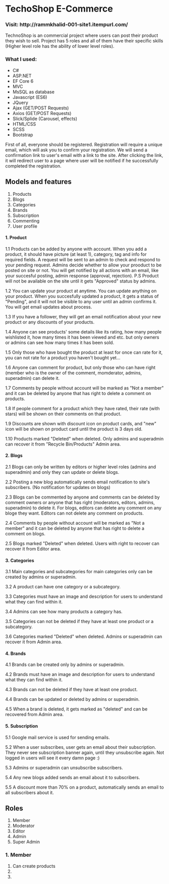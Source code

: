 # TechoShop E-Commerce

<h3>Visit: http://rammkhalid-001-site1.itempurl.com/</h3>


TechnoShop is an commercial project where users can post their product they wish to sell. Project has 5 roles and all of them have their specific skills (Higher level role has the ability of lower level roles).

<h3> What I used: </h3>
<ul>
  	<li>C#</li>
  	<li>ASP.NET</li>
  	<li>EF Core 6</li>
  	<li>MVC</li>
  	<li>MsSQL as database</li>
  	<li>Javascript (ES6)</li>
  	<li>JQuery</li>
  	<li>Ajax (GET/POST Requests)</li>
  	<li>Axios (GET/POST Requests)</li>
  	<li>Slick/Splide (Carousel, effects)</li>
  	<li>HTML/CSS</li>
  	<li>SCSS</li>
  	<li>Bootstrap</li>
</ul>


First of all, everyone should be registered. Registration will require a unique email, which will ask you to confirm your registration. We will send a confirmation link to user's email with a link to the site. After clicking the link, it will redirect user to a page where user will be notified if he successfully completed the registration.

<h2> Models and features </h2>
<ol>
	<li>Products</li>
	<li>Blogs</li>
	<li>Categories</li>
	<li>Brands</li>
	<li>Subscription</li>
  	<li>Commenting</li>
  	<li>User profile</li>
</ol>



<h4>1. Product</h4>

1.1 Products can be added by anyone with account. When you add a product, it should have picture (at least 1), category, tag and info for required fields. A request will be sent to an admin to check and respond to your pending request. Admins decide whether to allow your prooduct to be posted on site or not. You will get notified by all actions with an email, like your succesful posting, admin response (approval, rejection).
	P.S Product will not be available on the site until it gets "Approved" status by admins.
	
1.2 You can update your product at anytime. You can update anything on your product. When you succesfully updated a product, it gets a status of "Pending", and it will not be visible to any user until an admin confirms it. You will get email updates about process.

1.3 If you have a follower, they will get an email notification about your new product or any discounts of your products. 

1.4 Anyone can see products' some details like its rating, how many people wishlisted it, how many times it has been viewed and etc. but only owners or admins can see how many times it has been sold.

1.5 Only those who have bought the product at least for once can rate for it, you can not rate for a product you haven't bought yet...

1.6 Anyone can comment for product, but only those who can have right (member who is the owner of the comment, momderator, admins, superadmin) can delete it. 

1.7 Comments by people without account will be marked as "Not a member" and it can be deleted by anyone that has right to delete a comment on products.

1.8 If people comment for a product which they have rated, their rate (with stars) will be shown on their comments on that product.

1.9 Discounts are shown with discount icon on product cards, and "new" icon will be shown on product card until the product is 3 days old.

1.10 Products marked "Deleted" when deleted. Only admins and superadmin can recover it from "Recycle Bin/Products" Admin area.

<h4>2. Blogs</h4>

2.1 Blogs can only be written by editors or higher level roles (admins and superadmin) and only they can update or delete blogs.

2.2 Posting a new blog automatically sends email notification to site's subscribers. (No notification for updates on blogs)

2.3 Blogs can be commented by anyone and comments can be deleted by comment owners or anyone that has right (moderators, editors, admins, superadmin) to delete it. For blogs, editors can delete any comment on any bloge they want. Editors can not delete any comment on products.

2.4 Comments by people without account will be marked as "Not a member" and it can be deleted by anyone that has right to delete a comment on blogs.

2.5 Blogs marked "Deleted" when deleted. Users with right to recover can recover it from Editor area.



<h4>3. Categories</h4>

3.1 Main categories and subcategories for main categories only can be created by admins or superadmin.

3.2 A product can have one category or a subcategory.

3.3 Categories must have an image and description for users to understand what they can find within it.

3.4 Admins can see how many products a category has.

3.5 Categories can not be deleted if they have at least one product or a subcategory.

3.6 Categories marked "Deleted" when deleted. Admins or superadmin can recover it from Admin area.


<h4>4. Brands</h4>

4.1 Brands can be created only by admins or superadmin.

4.2 Brands must have an image and description for users to understand what they can find within it.

4.3 Brands can not be deleted if they have at least one product.

4.4 Brands can be updated or deleted by admins or superadmin.

4.5 When a brand is deleted, it gets marked as "deleted" and can be recovered from Admin area.


<h4>5. Subscription</h4>

5.1 Google mail service is used for sending emails.

5.2 When a user subscribes, user gets an email about their subscription. They never see subscription banner again, until they unsubscribe again. Not logged in users will see it every damn page :)

5.3 Admins or superadmin can unsubscribe subscribers.

5.4 Any new blogs added sends an email about it to subscribers.

5.5 A discount more than 70% on a product, automatically sends an email to all subscribers about it.




<h2> Roles </h2>
<ol>
	<li>Member</li>
	<li>Moderator</li>
	<li>Editor</li>
  	<li>Admin</li>
  	<li>Super Admin</li>
</ol>

<h3> 1. Member </h3>
<ol>
	<li>Can create products</li>
	<li></li>
	<li></li>
</ol>
